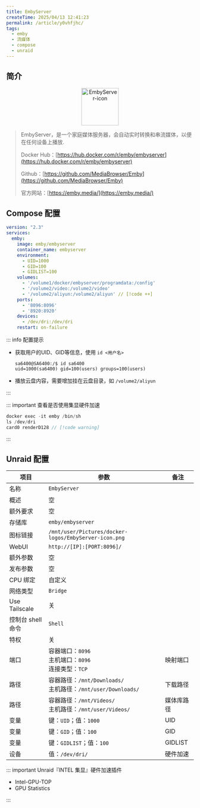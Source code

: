 ```yaml
---
title: EmbyServer
createTime: 2025/04/13 12:41:23
permalink: /article/y0vhfjhc/
tags:
  - emby
  - 流媒体
  - compose
  - unraid
---
```

## 简介

<div style="text-align: center;">
  <img src="/images/b-software-docker-3.embyserver/EmbyServer-icon.png" 
       alt="EmbyServer-icon" 
       style="height: 100px; width: auto; max-width: 100%; object-fit: contain;">
</div>

> EmbyServer，是一个家庭媒体服务器，会自动实时转换和串流媒体，以便在任何设备上播放.
>
> Docker Hub：[https://hub.docker.com/r/emby/embyserver](https://hub.docker.com/r/emby/embyserver)
>
> Github：[https://github.com/MediaBrowser/Emby](https://github.com/MediaBrowser/Emby)
>
> 官方网站：[https://emby.media/](https://emby.media/)

## Compose 配置

```yaml
version: "2.3"
services:
  emby:
    image: emby/embyserver
    container_name: embyserver
    environment:
      - UID=1000
      - GID=100
      - GIDLIST=100
    volumes:
      - '/volume1/docker/embyserver/programdata:/config'
      - '/volume2/video:/volume2/video'
      - '/volume2/aliyun:/volume2/aliyun' // [!code ++]
    ports:
      - '8096:8096'
      - '8920:8920'
    devices:
      - /dev/dri:/dev/dri
    restart: on-failure
```

::: info 配置提示

- 获取用户的UID、GID等信息，使用 `id <用户名>`

  ```bash{2}
  sa6400@SA6400:/$ id sa6400
  uid=1000(sa6400) gid=100(users) groups=100(users)
  ```

- 播放云盘内容，需要增加挂在云盘目录，如 `/volume2/aliyun`

:::

:::  important 查看是否使用集显硬件加速

```js
docker exec -it emby /bin/sh
ls /dev/dri
card0 renderD128 // [!code warning]
```

::: 

## Unraid 配置

| 项目              | 参数                                                         | 备注       |
| ----------------- | ------------------------------------------------------------ | ---------- |
| 名称              | `EmbyServer`                                                 |            |
| 概述              | 空                                                           |            |
| 额外要求          | 空                                                           |            |
| 存储库            | `emby/embyserver`                                            |            |
| 图标链接          | `/mnt/user/Pictures/docker-logos/EmbyServer-icon.png`        |            |
| WebUI             | `http://[IP]:[PORT:8096]/`                                   |            |
| 额外参数          | 空                                                           |            |
| 发布参数          | 空                                                           |            |
| CPU 绑定          | 自定义                                                       |            |
| 网络类型          | `Bridge`                                                     |            |
| Use Tailscale     | 关                                                           |            |
| 控制台 shell 命令 | `Shell`                                                      |            |
| 特权              | 关                                                           |            |
| 端口              | 容器端口：`8096`<br />主机端口：`8096`<br />连接类型：`TCP`  | 映射端口   |
| 路径              | 容器路径：`/mnt/Downloads/`<br />主机路径：`/mnt/user/Downloads/` | 下载路径   |
| 路径              | 容器路径：`/mnt/Videos/`<br />主机路径：`/mnt/user/Videos/`  | 媒体库路径 |
| 变量              | 键：`UID`；值：`1000`                                        | UID        |
| 变量              | 键：`GID`；值：`100`                                         | GID        |
| 变量              | 键：`GIDLIST`；值：`100`                                     | GIDLIST    |
| 设备              | 值：`/dev/dri/`                                              | 硬件加速   |

:::  important Unraid『INTEL 集显』硬件加速插件

- Intel-GPU-TOP
- GPU Statistics

:::



